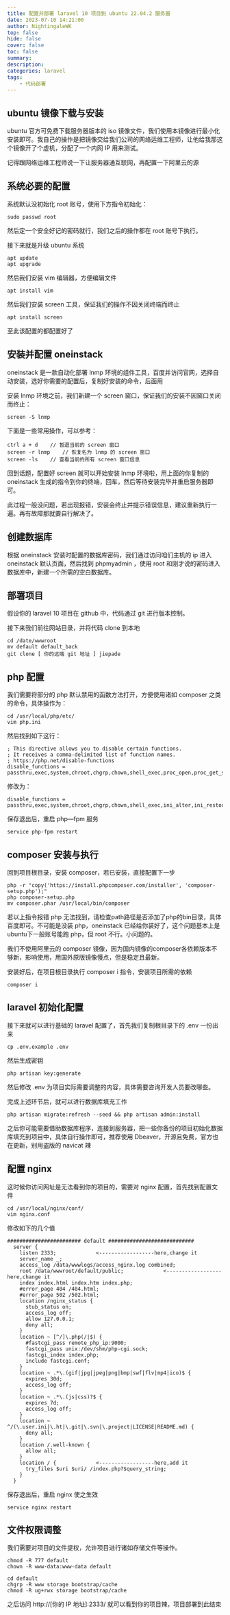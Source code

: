 ```yaml
---
title: 配置并部署 laravel 10 项目到 ubuntu 22.04.2 服务器
date: 2023-07-10 14:21:00
author: NightingaleWK
top: false
hide: false
cover: false
toc: false
summary: 
description: 
categories: laravel
tags:
    - 代码部署
---
```

## ubuntu 镜像下载与安装
ubuntu 官方可免费下载服务器版本的 iso 镜像文件，我们使用本镜像进行最小化安装即可。我自己的操作是把镜像交给我们公司的网络运维工程师，让他给我那这个镜像开了个虚机，分配了一个内网 IP 用来测试。

记得跟网络运维工程师说一下让服务器通互联网，再配置一下阿里云的源

## 系统必要的配置
系统默认没初始化 root 账号，使用下方指令初始化：
```
sudo passwd root
```
然后定一个安全好记的密码就行，我们之后的操作都在 root 账号下执行。

接下来就是升级 ubuntu 系统
```
apt update
apt upgrade
```

然后我们安装 vim 编辑器，方便编辑文件
```
apt install vim
```

然后我们安装 screen 工具，保证我们的操作不因关闭终端而终止
```
apt install screen
```

至此该配置的都配置好了

## 安装并配置 oneinstack
oneinstack 是一款自动化部署 lnmp 环境的组件工具，百度并访问官网，选择自动安装，选好你需要的配置后，复制好安装的命令，后面用

安装 lnmp 环境之前，我们新建一个 screen 窗口，保证我们的安装不因窗口关闭而终止：
```
screen -S lnmp
```

下面是一些常用操作，可以参考：
```
ctrl a + d    // 暂退当前的 screen 窗口
screen -r lnmp    // 恢复名为 lnmp 的 screen 窗口
screen -ls    // 查看当前的所有 screen 窗口信息
```

回到话题，配置好 screen 就可以开始安装 lnmp 环境啦，用上面的你复制的 oneinstack 生成的指令到你的终端，回车，然后等待安装完毕并重启服务器即可。

此过程一般没问题，若出现报错，安装会终止并提示错误信息，建议重新执行一遍。再有故障那就要自行解决了。

## 创建数据库
根据 oneinstack 安装时配置的数据库密码，我们通过访问咱们主机的 ip 进入 oneinstack 默认页面，然后找到 phpmyadmin ，使用 root 和刚才说的密码进入数据库中，新建一个所需的空白数据库。

## 部署项目
假设你的 laravel 10 项目在 github 中，代码通过 git 进行版本控制。

接下来我们前往网站目录，并将代码 clone 到本地
```
cd /date/wwwroot
mv default default_back
git clone [ 你的远端 git 地址 ] jiepade
```

## php 配置
我们需要将部分的 php 默认禁用的函数方法打开，方便使用诸如 composer 之类的命令，具体操作为：
```
cd /usr/local/php/etc/
vim php.ini
```

然后找到如下这行：
```
; This directive allows you to disable certain functions.
; It receives a comma-delimited list of function names.
; https://php.net/disable-functions
disable_functions = passthru,exec,system,chroot,chgrp,chown,shell_exec,proc_open,proc_get_status,ini_alter,ini_restore,dl,readlink,symlink,popepassthru,stream_socket_server,fsocket,popen
```

修改为：
```
disable_functions = passthru,exec,system,chroot,chgrp,chown,shell_exec,ini_alter,ini_restore,dl,readlink,popepassthru,stream_socket_server,fsocket,popen
```

保存退出后，重启 php—fpm 服务
```
service php-fpm restart
```

## composer 安装与执行
回到项目根目录，安装 composer，若已安装，直接配置下一步
```
php -r "copy('https://install.phpcomposer.com/installer', 'composer-setup.php');"
php composer-setup.php
mv composer.phar /usr/local/bin/composer
```

若以上指令报错 php 无法找到，请检查path路径是否添加了php的bin目录，具体百度即可。不可能是没装 php，oneinstack 已经给你装好了，这个问题基本上是ubuntu下一般账号能跑 php，但 root 不行。小问题的。

我们不使用阿里云的 composer 镜像，因为国内镜像的composer各依赖版本不够新，影响使用，用国外原版镜像慢点，但是稳定且最新。

安装好后，在项目根目录执行 composer i 指令，安装项目所需的依赖
```
composer i
```

## laravel 初始化配置
接下来就可以进行基础的 laravel 配置了，首先我们复制根目录下的 .env 一份出来
```
cp .env.example .env
```

然后生成密钥
```
php artisan key:generate
```

然后修改 .env 为项目实际需要调整的内容，具体需要咨询开发人员要改哪些。

完成上述环节后，就可以进行数据库填充工作
```
php artisan migrate:refresh --seed && php artisan admin:install 
```

之后你可能需要借助数据库程序，连接到服务器，把一些你备份的项目初始化数据库填充到项目中，具体自行操作即可，推荐使用 Dbeaver，开源且免费，官方也在更新，别用盗版的 navicat 辣

## 配置 nginx
这时候你访问网址是无法看到你的项目的，需要对 nginx 配置，首先找到配置文件
```
cd /usr/local/nginx/conf/
vim nginx.conf
```
修改如下的几个值
```
######################## default ############################
  server {
    listen 2333;             <------------------here,change it
    server_name _;
    access_log /data/wwwlogs/access_nginx.log combined;
    root /data/wwwroot/default/public;             <------------------here,change it
    index index.html index.htm index.php;
    #error_page 404 /404.html;
    #error_page 502 /502.html;
    location /nginx_status {
      stub_status on;
      access_log off;
      allow 127.0.0.1;
      deny all;
    }
    location ~ [^/]\.php(/|$) {
      #fastcgi_pass remote_php_ip:9000;
      fastcgi_pass unix:/dev/shm/php-cgi.sock;
      fastcgi_index index.php;
      include fastcgi.conf;
    }
    location ~ .*\.(gif|jpg|jpeg|png|bmp|swf|flv|mp4|ico)$ {
      expires 30d;
      access_log off;
    }
    location ~ .*\.(js|css)?$ {
      expires 7d;
      access_log off;
    }
    location ~ ^/(\.user.ini|\.ht|\.git|\.svn|\.project|LICENSE|README.md) {
      deny all;
    }
    location /.well-known {
      allow all;
    }
    location / {             <------------------here,add it
      try_files $uri $uri/ /index.php?$query_string;
    }
  }

```

保存退出后，重启 nginx 使之生效
```
service nginx restart
```

## 文件权限调整
我们需要对项目的文件提权，允许项目进行诸如存储文件等操作。
```
chmod -R 777 default
chown -R www-data:www-data default

cd default
chgrp -R www storage bootstrap/cache
chmod -R ug+rwx storage bootstrap/cache
```

之后访问 http://[你的 IP 地址]:2333/ 就可以看到你的项目辣，项目部署到此结束

  [1]: https://www.wkarrow.top/usr/uploads/2023/05/1452014758.png
